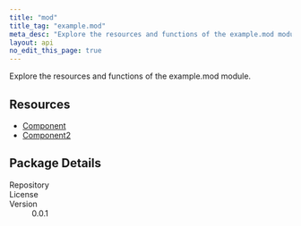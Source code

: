 ```yaml
---
title: "mod"
title_tag: "example.mod"
meta_desc: "Explore the resources and functions of the example.mod module."
layout: api
no_edit_this_page: true
---
```


<!-- WARNING: this file was generated by test. -->
<!-- Do not edit by hand unless you're certain you know what you are doing! -->

Explore the resources and functions of the example.mod module.

<h2 id="resources">Resources</h2>
<ul class="api">
    <li><a href="component/" title="Component"><span class="api-symbol api-symbol--resource"></span>Component</a></li>
    <li><a href="component2/" title="Component2"><span class="api-symbol api-symbol--resource"></span>Component2</a></li>
</ul>

<h2 id="package-details">Package Details</h2>
<dl class="package-details">
	<dt>Repository</dt>
	<dd><a href=""></a></dd>
	<dt>License</dt>
	<dd></dd>
	<dt>Version</dt>
	<dd>0.0.1</dd>
</dl>

